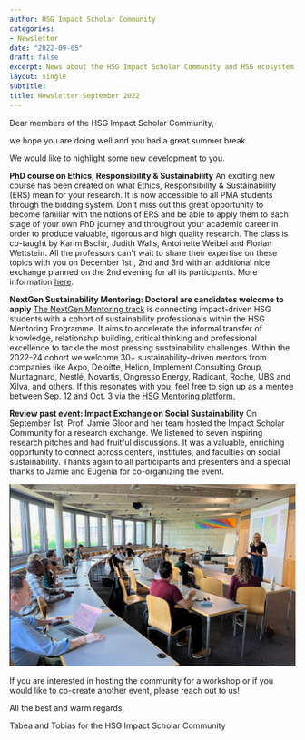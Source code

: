 ```yaml
---
author: HSG Impact Scholar Community
categories:
- Newsletter
date: "2022-09-05"
draft: false
excerpt: News about the HSG Impact Scholar Community and HSG ecosystem
layout: single
subtitle: 
title: Newsletter September 2022
---
```


Dear members of the HSG Impact Scholar Community,

we hope you are doing well and you had a great summer break.

We would like to highlight some new development to you.

**PhD course on Ethics, Responsibility & Sustainability**
An exciting new course has been created on what Ethics, Responsibility & Sustainability (ERS) mean for your research. It is now accessible to all PMA students through the bidding system. Don't miss out this great opportunity to become familiar with the notions of ERS and be able to apply them to each stage of your own PhD journey and throughout your academic career in order to produce valuable, rigorous and high quality research. The class is co-taught by Karim Bschir, Judith Walls, Antoinette Weibel and Florian Wettstein.
All the professors can't wait to share their expertise on these topics with you on December 1st , 2nd and 3rd with an additional nice exchange planned on the 2nd evening for all its participants.
More information [here](https://tools.unisg.ch/handlers/Public/CourseInformationSheet.ashx/semester/HS22/eventnumber/10,161,1.00.pdf). 

**NextGen Sustainability Mentoring: Doctoral are candidates welcome to apply**
[The NextGen Mentoring track](https://sustainability.unisg.ch/nextgen-sustainability-mentoring/#landing) is connecting impact-driven HSG students with a cohort of sustainability professionals within the HSG Mentoring Programme. It aims to accelerate the informal transfer of knowledge, relationship building, critical thinking and professional excellence to tackle the most pressing sustainability challenges. Within the 2022-24 cohort we welcome 30+ sustainability-driven mentors from companies like Axpo, Deloitte, Helion, Implement Consulting Group, Muntagnard, Nestlé, Novartis, Ongresso Energy, Radicant, Roche, UBS and Xilva, and others. If this resonates with you, feel free to sign up as a mentee between Sep. 12 and Oct. 3 via the [HSG Mentoring platform.](https://coaching-mentoring.unisg.ch/mentee)

**Review past event: Impact Exchange on Social Sustainability**
On September 1st, Prof. Jamie Gloor and her team hosted the Impact Scholar Community for a research exchange. We listened to seven inspiring research pitches and had fruitful discussions. It was a valuable, enriching opportunity to connect across centers, institutes, and faculties on social sustainability. Thanks again to all participants and presenters and a special thanks to Jamie and Eugenia for co-organizing the event. 

![meeting-september](meeting-09-02.png)

If you are interested in hosting the community for a workshop or if you would like to co-create another event, please reach out to us! 

All the best and warm regards,

Tabea and Tobias for the HSG Impact Scholar Community